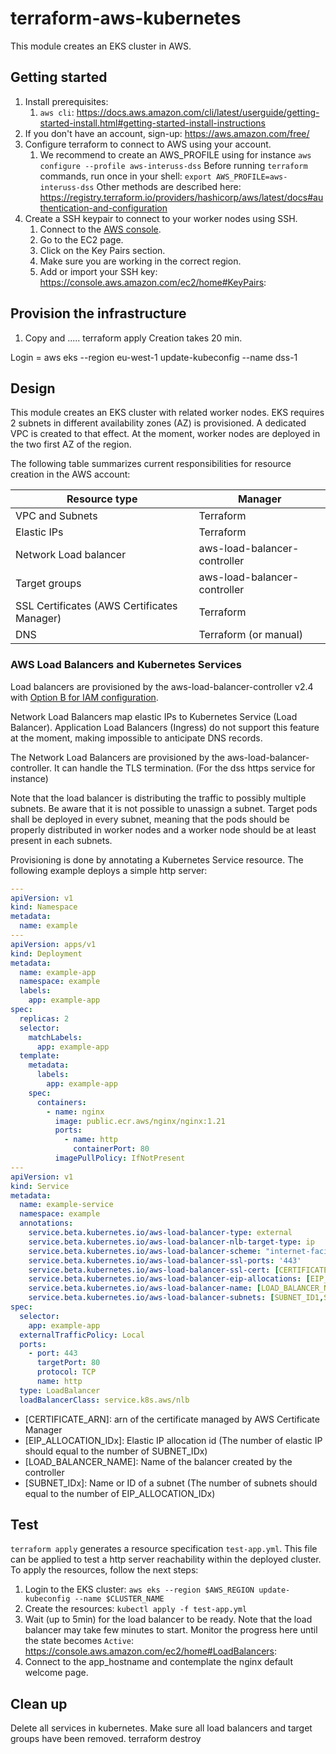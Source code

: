 # terraform-aws-kubernetes

This module creates an EKS cluster in AWS. 

## Getting started

1. Install prerequisites:
   1. `aws cli`: https://docs.aws.amazon.com/cli/latest/userguide/getting-started-install.html#getting-started-install-instructions
2. If you don't have an account, sign-up: https://aws.amazon.com/free/
3. Configure terraform to connect to AWS using your account. 
   1. We recommend to create an AWS_PROFILE using for instance `aws configure --profile aws-interuss-dss`
   Before running `terraform` commands, run once in your shell: `export AWS_PROFILE=aws-interuss-dss`
   Other methods are described here: https://registry.terraform.io/providers/hashicorp/aws/latest/docs#authentication-and-configuration
4. Create a SSH keypair to connect to your worker nodes using SSH. 
   1. Connect to the [AWS console](https://console.aws.amazon.com).
   2. Go to the EC2 page.
   3. Click on the Key Pairs section.
   4. Make sure you are working in the correct region. 
   5. Add or import your SSH key: https://console.aws.amazon.com/ec2/home#KeyPairs: 

## Provision the infrastructure

1. Copy and .....
terraform apply 
Creation takes 20 min.

Login = aws eks --region eu-west-1 update-kubeconfig --name dss-1


## Design

This module creates an EKS cluster with related worker nodes. 
EKS requires 2 subnets in different availability zones (AZ) is provisioned. 
A dedicated VPC is created to that effect.
At the moment, worker nodes are deployed in the two first AZ of the region.

The following table summarizes current responsibilities for resource creation in the AWS account:

| Resource type                               | Manager                      |
|---------------------------------------------|------------------------------|
| VPC and Subnets                             | Terraform                    |
| Elastic IPs                                 | Terraform                    |
| Network Load balancer                       | aws-load-balancer-controller |
| Target groups                               | aws-load-balancer-controller |
| SSL Certificates (AWS Certificates Manager) | Terraform                    |
| DNS                                         | Terraform (or manual)        |


### AWS Load Balancers and Kubernetes Services

Load balancers are provisioned by the aws-load-balancer-controller v2.4 with [Option B for IAM configuration](https://kubernetes-sigs.github.io/aws-load-balancer-controller/v2.4/deploy/installation/#option-b-attach-iam-policies-to-nodes).

Network Load Balancers map elastic IPs to Kubernetes Service (Load Balancer). 
Application Load Balancers (Ingress) do not support this feature at the moment, making impossible to anticipate DNS records.

The Network Load Balancers are provisioned by the aws-load-balancer-controller.
It can handle the TLS termination. (For the dss https service for instance)

Note that the load balancer is distributing the traffic to possibly multiple subnets. 
Be aware that it is not possible to unassign a subnet. Target pods shall be deployed in
every subnet, meaning that the pods should be properly distributed in worker nodes and 
a worker node should be at least present in each subnets.

Provisioning is done by annotating a Kubernetes Service resource. The following example deploys a simple http server:
```yaml
---
apiVersion: v1
kind: Namespace
metadata:
  name: example
---
apiVersion: apps/v1
kind: Deployment
metadata:
  name: example-app
  namespace: example
  labels:
    app: example-app
spec:
  replicas: 2
  selector:
    matchLabels:
      app: example-app
  template:
    metadata:
      labels:
        app: example-app
    spec:
      containers:
        - name: nginx
          image: public.ecr.aws/nginx/nginx:1.21
          ports:
            - name: http
              containerPort: 80
          imagePullPolicy: IfNotPresent
---
apiVersion: v1
kind: Service
metadata:
  name: example-service
  namespace: example
  annotations:
    service.beta.kubernetes.io/aws-load-balancer-type: external
    service.beta.kubernetes.io/aws-load-balancer-nlb-target-type: ip
    service.beta.kubernetes.io/aws-load-balancer-scheme: "internet-facing"
    service.beta.kubernetes.io/aws-load-balancer-ssl-ports: '443'
    service.beta.kubernetes.io/aws-load-balancer-ssl-cert: [CERTIFICATE_ARN]
    service.beta.kubernetes.io/aws-load-balancer-eip-allocations: [EIP_ALLOCATION_ID1,EIP_ALLOCATION_ID2,...]
    service.beta.kubernetes.io/aws-load-balancer-name: [LOAD_BALANCER_NAME]
    service.beta.kubernetes.io/aws-load-balancer-subnets: [SUBNET_ID1,SUBNET_ID2,...]
spec:
  selector:
    app: example-app
  externalTrafficPolicy: Local
  ports:
    - port: 443
      targetPort: 80
      protocol: TCP
      name: http
  type: LoadBalancer
  loadBalancerClass: service.k8s.aws/nlb
```

- [CERTIFICATE_ARN]: arn of the certificate managed by AWS Certificate Manager
- [EIP_ALLOCATION_IDx]: Elastic IP allocation id (The number of elastic IP should equal to the number of SUBNET_IDx)
- [LOAD_BALANCER_NAME]: Name of the balancer created by the controller
- [SUBNET_IDx]: Name or ID of a subnet (The number of subnets should equal to the number of EIP_ALLOCATION_IDx)

## Test
`terraform apply` generates a resource specification `test-app.yml`. This file can be applied to test a http server
reachability within the deployed cluster. To apply the resources, follow the next steps:

1. Login to the EKS cluster: `aws eks --region $AWS_REGION update-kubeconfig --name $CLUSTER_NAME`
2. Create the resources: `kubectl apply -f test-app.yml`
3. Wait (up to 5min) for the load balancer to be ready. Note that the load balancer may take few minutes to start. 
Monitor the progress here until the state becomes `Active`: https://console.aws.amazon.com/ec2/home#LoadBalancers:
4. Connect to the app_hostname and contemplate the nginx default welcome page.

## Clean up

Delete all services in kubernetes.
Make sure all load balancers and target groups have been removed.
terraform destroy

